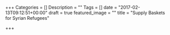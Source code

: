 +++
Categories = []
Description = ""
Tags = []
date = "2017-02-13T09:12:51+00:00"
draft = true
featured_image = ""
title = "Supply Baskets for Syrian Refugees"

+++
